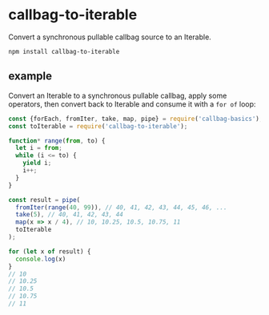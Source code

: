 # callbag-to-iterable

Convert a synchronous pullable callbag source to an Iterable.

`npm install callbag-to-iterable`

## example

Convert an Iterable to a synchronous pullable callbag, apply some operators, then convert back to Iterable and consume it with a `for of` loop:

```js
const {forEach, fromIter, take, map, pipe} = require('callbag-basics');
const toIterable = require('callbag-to-iterable');

function* range(from, to) {
  let i = from;
  while (i <= to) {
    yield i;
    i++;
  }
}

const result = pipe(
  fromIter(range(40, 99)), // 40, 41, 42, 43, 44, 45, 46, ...
  take(5), // 40, 41, 42, 43, 44
  map(x => x / 4), // 10, 10.25, 10.5, 10.75, 11
  toIterable
);

for (let x of result) {
  console.log(x)
}
// 10
// 10.25
// 10.5
// 10.75
// 11
```
